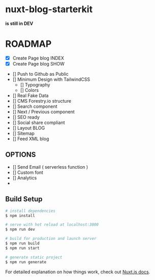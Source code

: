 # nuxt-blog-starterkit

**is still in DEV**

# ROADMAP

- [x] Create Page blog INDEX
- [x] Create Page blog SHOW
- [] Push to Github as Public
- [] Minimum Design with TailwindCSS
  - [] Typography
  - [] Colors
- [] Real Fake Data
- [] CMS Forestry.io structure
- [] Search component
- [] Next / Previous component
- [] SEO ready
- [] Social share compliant
- [] Layout BLOG
- [] Sitemap
- [] Feed XML blog

## OPTIONS

- [] Send Email ( serverless function )
- [] Custom font
- [] Analytics
-

## Build Setup

```bash
# install dependencies
$ npm install

# serve with hot reload at localhost:3000
$ npm run dev

# build for production and launch server
$ npm run build
$ npm run start

# generate static project
$ npm run generate
```

For detailed explanation on how things work, check out [Nuxt.js docs](https://nuxtjs.org).
